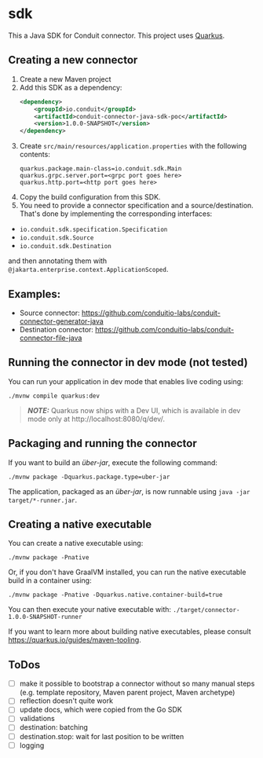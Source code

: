 # sdk

This a Java SDK for Conduit connector. This project uses [Quarkus](https://quarkus.io/).

## Creating a new connector
1. Create a new Maven project
2. Add this SDK as a dependency:
    ```xml
    <dependency>
        <groupId>io.conduit</groupId>
        <artifactId>conduit-connector-java-sdk-poc</artifactId>
        <version>1.0.0-SNAPSHOT</version>
    </dependency>
    ```
3. Create `src/main/resources/application.properties` with the following contents:
    ```properties
    quarkus.package.main-class=io.conduit.sdk.Main
    quarkus.grpc.server.port=<grpc port goes here>
    quarkus.http.port=<http port goes here>
    ```
4. Copy the build configuration from this SDK.
5. You need to provide a connector specification and a source/destination. That's done by implementing the
corresponding interfaces: 
  * `io.conduit.sdk.specification.Specification`
  * `io.conduit.sdk.Source`
  * `io.conduit.sdk.Destination`

and then annotating them with `@jakarta.enterprise.context.ApplicationScoped`.

## Examples:
* Source connector: https://github.com/conduitio-labs/conduit-connector-generator-java
* Destination connector: https://github.com/conduitio-labs/conduit-connector-file-java

## Running the connector in dev mode (not tested)

You can run your application in dev mode that enables live coding using:
```shell script
./mvnw compile quarkus:dev
```

> **_NOTE:_**  Quarkus now ships with a Dev UI, which is available in dev mode only at http://localhost:8080/q/dev/.

## Packaging and running the connector

If you want to build an _über-jar_, execute the following command:
```shell script
./mvnw package -Dquarkus.package.type=uber-jar
```

The application, packaged as an _über-jar_, is now runnable using `java -jar target/*-runner.jar`.

## Creating a native executable

You can create a native executable using: 
```shell script
./mvnw package -Pnative
```

Or, if you don't have GraalVM installed, you can run the native executable build in a container using: 
```shell script
./mvnw package -Pnative -Dquarkus.native.container-build=true
```

You can then execute your native executable with: `./target/connector-1.0.0-SNAPSHOT-runner`

If you want to learn more about building native executables, please consult https://quarkus.io/guides/maven-tooling.

## ToDos

- [ ] make it possible to bootstrap a connector without so many manual steps (e.g. template repository, Maven parent project, Maven archetype) 
- [ ] reflection doesn't quite work
- [ ] update docs, which were copied from the Go SDK
- [ ] validations
- [ ] destination: batching
- [ ] destination.stop: wait for last position to be written
- [ ] logging